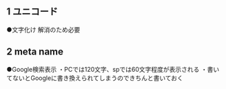 ## 1 ユニコード
●文字化け
解消のため必要

## 2 meta name
●Google検索表示
・PCでは120文字、spでは60文字程度が表示される
・書いてないとGoogleに書き換えられてしまうのできちんと書いておく


